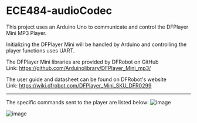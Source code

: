# ECE484-audioCodec

This project uses an Arduino Uno to communicate and control the DFPlayer Mini MP3 Player.

Initializing the DFPlayer Mini will be handled by Arduino and controlling the player functions uses UART.

The DFPlayer Mini libraries are provided by DFRobot on GitHub <br>
Link: https://github.com/Arduinolibrary/DFPlayer_Mini_mp3/

The user guide and datasheet can be found on DFRobot's website <br>
Link: https://wiki.dfrobot.com/DFPlayer_Mini_SKU_DFR0299

-------
The specific commands sent to the player are listed below:
![image](https://github.com/JerryChen-7/ECE484-audioCodec/assets/117999351/8c324e6c-c940-4f5b-8502-e494002a282c)

![image](https://github.com/JerryChen-7/ECE484-audioCodec/assets/117999351/303ffd4d-ccd6-43ea-89a8-a85d28276ba8)
